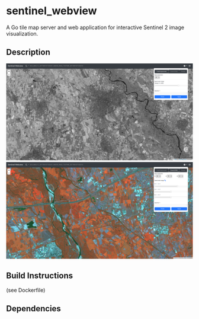 # sentinel_webview
A Go tile map server and web application for interactive Sentinel 2 image visualization. 

## Description

![](sentinel_webview_1.png)
![](sentinel_webview_2.png)




## Build Instructions
(see Dockerfile)


## Dependencies

